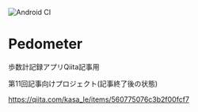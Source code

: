 ![Android CI](https://github.com/le-kamba/qiita_pedometer/workflows/Android%20CI/badge.svg?branch=feature%2Fqiita_11)

# Pedometer
歩数計記録アプリQiita記事用

第11回記事向けプロジェクト(記事終了後の状態)

https://qiita.com/kasa_le/items/560775076c3b2f00fcf7

